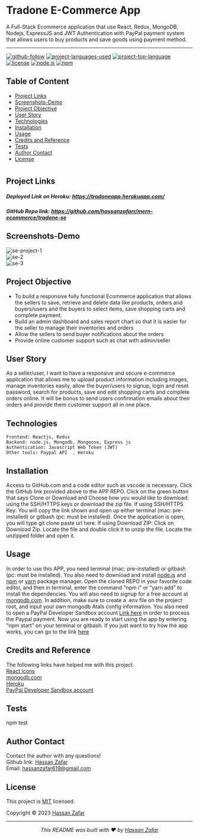 # Tradone E-Commerce App

A Full-Stack Ecommerce application that use React, Redux, MongoDB, Nodejs, ExpressJS and JWT Authentication with PayPal payment system that allows users to buy products and save goods using payment method.

<hr>

[![github-follow](https://img.shields.io/github/followers/imbingz?label=Follow&logoColor=purple&style=social)](https://github.com/hassanzafarr)
[![project-languages-used](https://img.shields.io/github/languages/count/imbingz/MERN-stack-ecommerce)](https://github.com/hassanzafarr/tradone-se)
[![project-top-language](https://img.shields.io/github/languages/top/imbingz/MERN-stack-ecommerce?color=blueviolet)](https://github.com/hassanzafarr/tradone-se)
[![license](https://img.shields.io/badge/License-MIT-brightgreen.svg)](https://choosealicense.com/licenses/mit/)
[![node.js](https://img.shields.io/node/v/c?color=pink)](https://nodejs.org/en/)
[![npm](https://img.shields.io/npm/v/npm?color=blue&logo=npm)](https://www.npmjs.com/package/inquirer)

## Table of Content

- [ Project Links ](#Project-Links)
- [ Screenshots-Demo ](#Screenshots-Demo)
- [ Project Objective ](#Project-Objective)
- [ User Story ](#User-Story)
- [ Technologies ](#Technologies)
- [ Installation ](#Installation)
- [ Usage ](#Usage)
- [ Credits and Reference ](#Credits-and-Reference)
- [ Tests ](#Tests)
- [ Author Contact ](#Author-Contact)
- [ License ](#License)

#

## Project Links

##### Deployed Link on Heroku: https://tradoneapp.herokuapp.com/

##### GitHub Repo link: https://github.com/hassanzafarr/mern-ecommerce/tradone-se

## Screenshots-Demo

  <div><img src="https://i.ibb.co/s1SdcqG/se-project-1.png" alt="se-project-1" border="0"></div>
  <div><img src="https://i.ibb.co/WcdSHYt/se-2.png" alt="se-2" border="0"></div>
  <div><img src="https://i.ibb.co/34VNkbg/se-3.png" alt="se-3" border="0"></div>

## Project Objective

- To build a responsive fully functional Ecommerce application that allows the sellers to save, retrieve and delete data like products, orders and buyers/users and the buyers to select items, save shopping carts and complete payment.
- Build an admin dashboard and sales report chart so that it is easier for the seller to manage their inventories and orders
- Allow the sellers to send buyer notifications about the orders
- Provide online customer support such as chat with admin/seller

## User Story

As a seller/user, I want to have a responsive and secure e-commerce application that allows me to upload product information including images, manage inventories easily, allow the buyer/users to signup, login and reset password, search for products, save and edit shopping carts and complete orders online. It will be bonus to send users confirmation emails about their orders and provide them customer support all in one place.

## Technologies

```
Frontend: Reactjs, Redux
Backend: node.js, Mongodb, Mongoose, Express js
Authentication: Javascript Web Token (JWT)
Other tools: Paypal API  , Heroku

```

## Installation

Access to GitHub.com and a code editor such as vscode is necessary. Click the GitHub link provided above to the APP REPO. Click on the green button that says Clone or Download and Choose how you would like to download: using the SSH/HTTPS keys or download the zip file. If using SSH/HTTPS Key: You will copy the link shown and open up either terminal (mac: pre-installed) or gitbash (pc: must be installed). Once the application is open, you will type git clone paste url here. If using Download ZIP: Click on Download Zip. Locate the file and double click it to unzip the file. Locate the unzipped folder and open it.

## Usage

In order to use this APP, you need terminal (mac: pre-installed) or gitbash (pc: must be installed). You also need to download and install [node.js](https://nodejs.org/en/) and [npm](www.npmjs.com) or [yarn](https://yarnpkg.com/) package manager. Open the cloned REPO in your favorite code editor, and then in terminal, enter the command “npm i“ or “yarn add” to install the dependencies. You will also need to signup for a free account at [mongodb.com](https://www.mongodb.com/). In addition, make sure to create a .env file on the project root, and input your own mongodb Atals config information. You also need to open a PayPal Developer Sandbox account [Link here](https://developer.paypal.com/developer/accounts/) in order to process the Paypal payment. Now you are ready to start using the app by entering “npm start” on your terminal or gitbash. If you just want to try how the app works, you can go to the link [here](https://tradoneapp.herokuapp.com/)

## Credits and Reference

The following links have helped me with this project. <br> [React Icons](https://react-icons.github.io/react-icons/) <br> [mongodb.com](https://www.mongodb.com/)<br> [Heroku](https://heroku.com) <br> [PayPal Developer Sandbox account](https://developer.paypal.com/developer/accounts/)

## Tests

npm test

## Author Contact

Contact the author with any questions!<br>
Github link: [Hassan Zafar](https://github.com/hassanzafarr)<br>
Email: hassanzafar619@gmail.com

## License

This project is [MIT](https://choosealicense.com/licenses/mit/) licensed.<br />

Copyright © 2023 [Hassan Zafar](https://hassanzafarr-45f9a.web.app)

  <hr>
  <p align='center'><i>
  This README was built with ❤️ by <a href="https://github.com/hassanzafarr/">Hassan Zafar</a>
</i></p>
